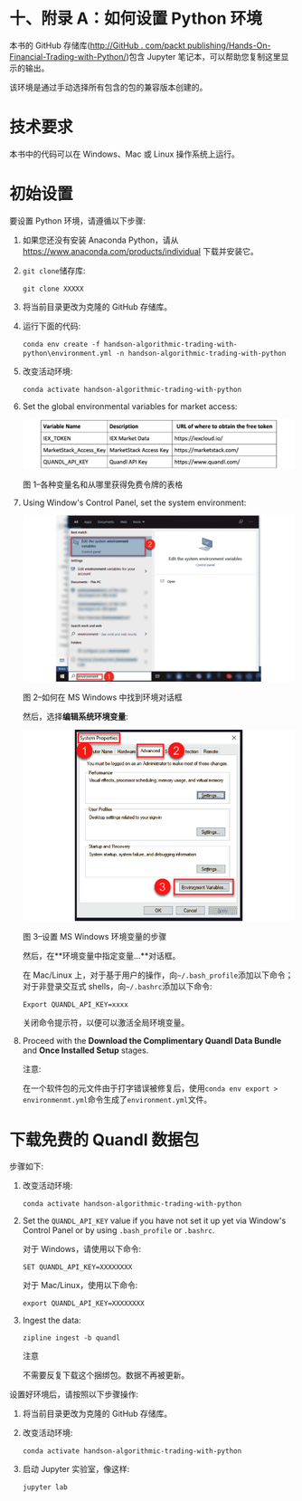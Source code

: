 # 十、附录 A：如何设置 Python 环境

本书的 GitHub 存储库([http://GitHub . com/packt publishing/Hands-On-Financial-Trading-with-Python/](http://github.com/PacktPublishing/Hands-On-Financial-Trading-with-Python/))包含 Jupyter 笔记本，可以帮助您复制这里显示的输出。

该环境是通过手动选择所有包含的包的兼容版本创建的。

# 技术要求

本书中的代码可以在 Windows、Mac 或 Linux 操作系统上运行。

# 初始设置

要设置 Python 环境，请遵循以下步骤:

1.  如果您还没有安装 Anaconda Python，请从 https://www.anaconda.com/products/individual 下载并安装它。
2.  `git clone`储存库:

    ```
    git clone XXXXX
    ```

3.  将当前目录更改为克隆的 GitHub 存储库。
4.  运行下面的代码:

    ```
    conda env create -f handson-algorithmic-trading-with-python\environment.yml -n handson-algorithmic-trading-with-python
    ```

5.  改变活动环境:

    ```
    conda activate handson-algorithmic-trading-with-python
    ```

6.  Set the global environmental variables for market access:

    ![Figure 1 – Table of various variable names and where to obtain free token](img/Figure_1_Appendix_B15029.jpg)

    图 1–各种变量名和从哪里获得免费令牌的表格

7.  Using Window's Control Panel, set the system environment:

    ![Figure 2 – How to find the Environment dialog in MS Windows](img/Figure_2_Appendix_B15029.jpg)

    图 2–如何在 MS Windows 中找到环境对话框

    然后，选择**编辑系统环境变量**:

    ![Figure 3 – The steps for setting up a MS Windows environmental variable](img/Figure_3_Appendix_B15029.jpg)

    图 3–设置 MS Windows 环境变量的步骤

    然后，在**环境变量中指定变量...**对话框。

    在 Mac/Linux 上，对于基于用户的操作，向`~/.bash_profile`添加以下命令；对于非登录交互式 shells，向`~/.bashrc`添加以下命令:

    ```
    Export QUANDL_API_KEY=xxxx
    ```

    关闭命令提示符，以便可以激活全局环境变量。

8.  Proceed with the **Download the Complimentary Quandl Data Bundle** and **Once Installed Setup** stages.

    注意:

    在一个软件包的元文件由于打字错误被修复后，使用`conda env export > environmenmt.yml`命令生成了`environment.yml`文件。

# 下载免费的 Quandl 数据包

步骤如下:

1.  改变活动环境:

    ```
    conda activate handson-algorithmic-trading-with-python
    ```

2.  Set the `QUANDL_API_KEY` value if you have not set it up yet via Window's Control Panel or by using `.bash_profile` or `.bashrc`.

    对于 Windows，请使用以下命令:

    ```
    SET QUANDL_API_KEY=XXXXXXXX
    ```

    对于 Mac/Linux，使用以下命令:

    ```
    export QUANDL_API_KEY=XXXXXXXX
    ```

3.  Ingest the data:

    ```
    zipline ingest -b quandl
    ```

    注意

    不需要反复下载这个捆绑包。数据不再被更新。

设置好环境后，请按照以下步骤操作:

1.  将当前目录更改为克隆的 GitHub 存储库。
2.  改变活动环境:

    ```
    conda activate handson-algorithmic-trading-with-python
    ```

3.  启动 Jupyter 实验室，像这样:

    ```
    jupyter lab 
    ```